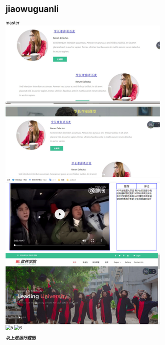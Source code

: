 # jiaowuguanli
master
![1](1.jpg "")
![2](2.jpg "")
![3](3.png "")
![4](4.jpg "")
![5](5.jpg "")
![6](6.jpg "")

***以上是运行截图***
